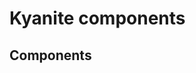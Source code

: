 <!--
    Keep to the rules:
    -
    Keep the images under _images.
    If you mention an existing element - make a link to its article.
    If you mention an existing element with no article - make a TODO.
    Fix any missing references found throughout your work
    -
    Remove this comment from the resulting page.
-->

# Kyanite components

[//]: # (TODO Add short group description.)

## Components

[//]: # (TODO List all the components belonging to the group in form of links to their articles)
